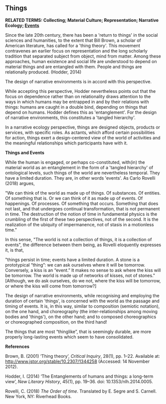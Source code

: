 ## Things

**RELATED TERMS: Collecting; Material Culture; Representation; Narrative Ecology; [Events](https://github.com/narrative-environments/CourseCompendium/blob/main/Events.md)**

Since the late 20th century, there has been a 'return to things' in the social sciences and humanities, to the extent that Bill Brown, a scholar of American literature, has called for a 'thing theory'. This movement contravenes an earlier focus on representation and the long scholarly tradition that separated subject from object, mind from matter. Among these  approaches, human existence and social life are understood to depend on material things and are entangled with them. People and things are relationally produced. (Hodder, 2014)

The design of narrative environments is in accord with this perspective.

While accepting this perspective, Hodder nevertheless points out that the focus on dependence rather than on relationality draws attention to the ways in which humans may be entrapped in and by their relations with things: humans are caught in a double bind, depending on things that depend on humans. Hodder defines this as 'entanglement'. For the design of narrative environments, this constitutes a 'tangled hierarchy'.

In a narrative ecology perspective, things are designed objects, products or services, with specific roles. As actants, which afford certain possibilities for action, things exert a design-centered view of the world of activities and the meaningful relationships which participants have with it.

**Things and Events**

While the human is engaged, or perhaps co-constituted, with(in) the material world as an entanglement in the form of a 'tangled hierarchy' of ontological levels, such things of the world are nevertheless temporal. They have a limited duration. They are, in other words 'events'. As Carlo Rovelli (2018) argues, 

"We can think of the world as made up of things. Of substances. Of entities. Of something that is. Or we can think of it as made up of events. Of happenings. Of processes. Of something that occurs. Something that does not last, and that undergoes continual transformation, that is not permanent in time. The destruction of the notion of time in fundamental physics is the crumbling of the first of these two perspectives, not of the second. It is the realization of the ubiquity of impermanence, not of stasis in a motionless time."

In this sense, "The world is not a collection of things, it is a collection of events", the difference between them being, as Rovelli eloquently expresses it, is that,  

"things persist in time; events have a limited duration. A stone is a prototypical “thing”: we can ask ourselves where it will be tomorrow. Conversely, a kiss is an “event.” It makes no sense to ask where the kiss will be tomorrow. The world is made up of networks of kisses, not of stones." [Although, we do ask ourselves, do we not, where the kiss will be tomorrow, or where the kiss will come from tomorrow?]

The design of narrative environments, while recognising and employing the duration of certain 'things', is concerned with the world as the passage and timing of events. It is, in this way, similar to composition (semiotic notation), on the one hand, and choreography (the inter-relationships among moving bodies and 'things'), on the other hand; and to composed choreographics or choreographed composition, on the third hand!

The things that are most “thinglike”, that is seemingly durable, are more properly long-lasting events which seem to have consolidated.

**References**

Brown, B. (2001) ‘Thing theory’, _Critical Inquiry_, 28(1), pp. 1–22. Available at: http://www.jstor.org/stable/10.2307/1344258 (Accessed: 14 November 2012).

Hodder, I. (2014) ‘The Entanglements of humans and things: a long-term view’, _New Literary History_, 45(1), pp. 19–36. doi: 10.1353/nlh.2014.0005.

Rovelli, C. (2018) _The Order of time_. Translated by E. Segre and S. Carnell. New York, NY: Riverhead Books.
